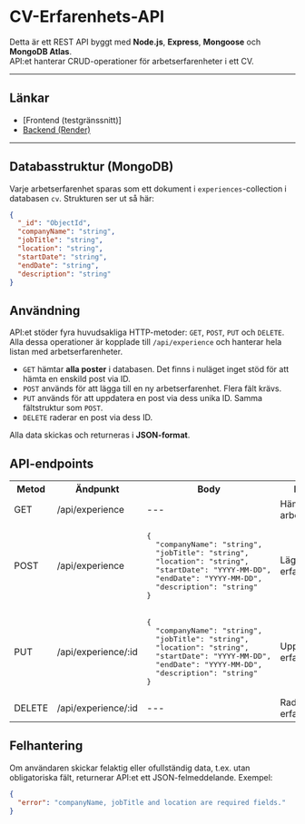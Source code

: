 # CV-Erfarenhets-API

Detta är ett REST API byggt med **Node.js**, **Express**, **Mongoose** och **MongoDB Atlas**.  
API:et hanterar CRUD-operationer för arbetserfarenheter i ett CV.

---

## Länkar
- [Frontend (testgränssnitt)]
- [Backend (Render)](https://backend-moment3-1.onrender.com/api/experience)

---

## Databasstruktur (MongoDB)

Varje arbetserfarenhet sparas som ett dokument i `experiences`-collection i databasen `cv`. Strukturen ser ut så här:

```json
{
  "_id": "ObjectId",
  "companyName": "string",
  "jobTitle": "string",
  "location": "string",
  "startDate": "string",
  "endDate": "string",
  "description": "string"
}

```

## Användning

API:et stöder fyra huvudsakliga HTTP-metoder: `GET`, `POST`, `PUT` och `DELETE`. Alla dessa operationer är kopplade till `/api/experience` och hanterar hela listan med arbetserfarenheter.

- `GET` hämtar **alla poster** i databasen. Det finns i nuläget inget stöd för att hämta en enskild post via ID.
- `POST` används för att lägga till en ny arbetserfarenhet. Flera fält krävs.
- `PUT` används för att uppdatera en post via dess unika ID. Samma fältstruktur som `POST`.
- `DELETE` raderar en post via dess ID.

Alla data skickas och returneras i **JSON-format**.

## API-endpoints

<table>
  <tr>
    <th>Metod</th>
    <th>Ändpunkt</th>
    <th>Body</th>
    <th>Beskrivning</th>
  </tr>
  <tr>
    <td>GET</td>
    <td>/api/experience</td>
    <td>---</td>
    <td>Hämtar alla arbetserfarenheter</td>
  </tr>
  <tr>
    <td>POST</td>
    <td>/api/experience</td>
    <td>
      <pre>{
  "companyName": "string",
  "jobTitle": "string",
  "location": "string",
  "startDate": "YYYY-MM-DD",
  "endDate": "YYYY-MM-DD",
  "description": "string"
}</pre>
    </td>
    <td>Lägger till en ny erfarenhet</td>
  </tr>
  <tr>
    <td>PUT</td>
    <td>/api/experience/:id</td>
    <td>
      <pre>{
  "companyName": "string",
  "jobTitle": "string",
  "location": "string",
  "startDate": "YYYY-MM-DD",
  "endDate": "YYYY-MM-DD",
  "description": "string"
}</pre>
    </td>
    <td>Uppdaterar en erfarenhet via ID</td>
  </tr>
  <tr>
    <td>DELETE</td>
    <td>/api/experience/:id</td>
    <td>---</td>
    <td>Raderar en erfarenhet via ID</td>
  </tr>
</table>

## Felhantering

Om användaren skickar felaktig eller ofullständig data, t.ex. utan obligatoriska fält, returnerar API:et ett JSON-felmeddelande. Exempel:

```json
{
  "error": "companyName, jobTitle and location are required fields."
}
